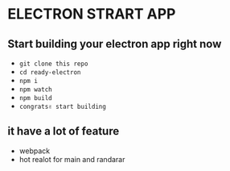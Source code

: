 # ELECTRON STRART APP 


## Start building your electron app right now
* `git clone this repo`
* `cd ready-electron `
* `npm i `
* `npm watch `
* `npm build `
* `congrats✌ start building`
## it have a lot of feature
- webpack
- hot realot for main and randarar

  
